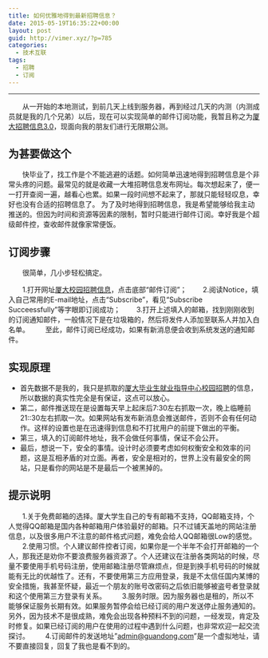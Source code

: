 ```yaml
---
title: 如何优雅地得到最新招聘信息？
date: 2015-05-19T16:35:22+00:00
layout: post
guid: http://vimer.xyz/?p=785
categories:
  - 技术互联
tags:
  - 招聘
  - 订阅
---
```


------

　　从一开始的本地测试，到前几天上线到服务器，再到经过几天的内测（内测成员就是我的几个兄弟）以后，现在可以实现简单的邮件订阅功能，我暂且称之为[厦大招聘信息3.0](http://vimer.xyz/findjob/)，现面向我的朋友们进行无限期公测。

## 为甚要做这个

　　快毕业了，找工作是个不能逃避的话题。如何简单迅速地得到招聘信息是个非常头疼的问题。最常见的就是收藏一大堆招聘信息发布网址。每次想起来了，便一一打开查阅一遍，越看心也累。如果一段时间想不起来了，那就只能轻轻叹息，幸好也没有合适的招聘信息了。 为了及时地得到招聘信息，我是希望能够给我主动推送的。但因为时间和资源等因素的限制，暂时只能进行邮件订阅。幸好我是个超级邮件控，查收邮件就像家常便饭。

## 订阅步骤

　　很简单，几小步轻松搞定。

　　1.打开网址[厦大校园招聘信息](http://vimer.xyz/findjob/)，点击底部“邮件订阅”；
　　2.阅读Notice，填入自己常用的E-mail地址，点击“Subscribe”，看见“Subscribe Succeessfully”等字眼即订阅成功；
　　3.打开上述填入的邮箱，找到刚刚收到的订阅通知邮件，一般情况下是在垃圾箱的，然后将发件人添加至联系人并加入白名单。
　　至此，邮件订阅已经成功，如果有新消息便会收到系统发送的通知邮件。

## 实现原理

- 首先数据不是我的，我只是抓取的[厦大毕业生就业指导中心校园招聘](http://jyzd.xmu.edu.cn/showmorezph.asp)的信息，所以数据的真实性完全是有保证，这点可以放心。
- 第二，邮件推送现在是设置每天早上起床后7:30左右抓取一次，晚上临睡前21::30左右抓取一次。如果网站有发布新消息会推送邮件，否则不会有任何动作。这样的设置也是在迅速得到信息和不打扰用户的前提下做出的平衡。
- 第三，填入的订阅邮件地址，我不会做任何事情，保证不会公开。
- 最后，想说一下，安全的事情。设计时必须要考虑如何权衡安全和效率的问题，这是互相矛盾的对立面。再者，安全是相对的，世界上没有最安全的网站，只是看你的网站是不是最后一个被黑掉的。

## 提示说明

　　1.关于免费邮箱的选择。厦大学生自己的专有邮箱不支持，QQ邮箱支持，个人觉得QQ邮箱是国内各种邮箱用户体验最好的邮箱。只不过铺天盖地的网站注册信息，以及很多用户不注意的邮件格式问题，难免会给人QQ邮箱很Low的感觉。
　　2.使用习惯。个人建议邮件控者订阅，如果你是一个半年不会打开邮箱的一个人，那我还是劝你不要浪费服务器资源了。个人还建议在注册各类网站的时候，尽量不要使用手机号码注册，使用邮箱注册尽管麻烦点，但是到换手机号码的时候就能有无比的优越性了。还有，不要使用第三方应用登录，我是不太信任国内某博的安全措施，我甚至怀疑，最近一个朋友的账号改密码之后依旧能够被盗号者登录就和这个使用第三方登录有关系。
　　3.服务时限。因为服务器也是租的，所以不能够保证服务长期有效。如果服务暂停会给已经订阅的用户发送停止服务通知的。另外，因为技术不是很成熟，难免会出现各种预料不到的问题，一经发现，肯定及时修复。如果已经订阅的用户在使用的过程中遇到什么问题，也非常欢迎一起交流探讨。
　　4.订阅邮件的发送地址”admin@guandong.com”是一个虚拟地址，请不要直接回复，回复了我也是看不到的。
